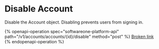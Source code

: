 # Disable Account

Disable the Account object. Disabling prevents users from signing in.

{% openapi-operation spec="softwareone-platform-api" path="/v1/accounts/accounts/{id}/disable" method="post" %}
[Broken link](broken-reference)
{% endopenapi-operation %}

